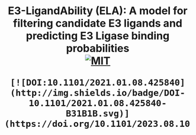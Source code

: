 <p align="center">

<h1 align="center">
  E3-LigandAbility (ELA): A model for filtering candidate E3 ligands and predicting E3 Ligase binding probabilities
  <br/>
    <a href="https://github.com/Fraunhofer-ITMP/PET/blob/master/LICENSE">
        <img src="https://img.shields.io/pypi/l/PEMT" alt="MIT">
    </a>

    [![DOI:10.1101/2021.01.08.425840](http://img.shields.io/badge/DOI-10.1101/2021.01.08.425840-B31B1B.svg)](https://doi.org/10.1101/2023.08.10.552794)
 
</h1>


